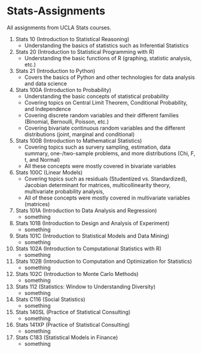 # Stats-Assignments
All assignments from UCLA Stats courses.

  1) Stats 10 (Introduction to Statistical Reasoning)
      - Understanding the basics of statistics such as Inferential Statistics
  2) Stats 20 (Introduction to Statistical Programming with R)
       - Understanding the basic functions of R (graphing, statistic analysis, etc.)
  3) Stats 21 (Introduction to Python)
        - Covers the basics of Python and other technologies for data analysis and data science 
  4) Stats 100A (Introduction to Probability)
        - Understanding the basic concepts of statistical probability
        - Covering topics on Central Limit Theorem, Conditional Probability, and Independence
        - Covering discrete random variables and their different families (Binomial, Bernoulli, Poisson, etc.)
        - Covering bivariate continuous random variables and the different distributions (joint, marginal and conditional)
  5) Stats 100B (Introduction to Mathematical Statistics)
        - Covering topics such as survery sampling, estimation, data summary, one-/two-sample problems, and more distributions (Chi, F, t, and Normal)
        - All these concepts were mostly covered in bivariate variables
  6) Stats 100C (Linear Models)
        - Covering topics such as residuals (Studentized vs. Standardized), Jacobian determinant for matrices, multicollinearity theory, multivariate probability analysis, 
        - All of these concepts were mostly covered in multivariate variables (matrices)
  7) Stats 101A (Introduction to Data Analysis and Regression)
        - something
  8) Stats 101B (Introduction to Design and Analysis of Experiment)
        - something
  9) Stats 101C (Introduction to Statistical Models and Data Mining)
        - something
  10) Stats 102A (Introduction to Computational Statistics with R)
        - something
  11) Stats 102B (Introduction to Computation and Optimization for Statistics)
        - something
  12) Stats 102C (Introduction to Monte Carlo Methods)
        - something
  13) Stats 112 (Statistics: Window to Understanding Diversity)
        - something
  14) Stats C116 (Social Statistics)
        - something
  15) Stats 140SL (Practice of Statistical Consulting)
        - something
  16) Stats 141XP (Practice of Statistical Consulting)
        - something
  17) Stats C183 (Statistical Models in Finance)
        - something
